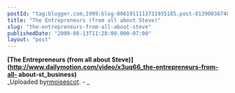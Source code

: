 ```yaml
---
postId: "tag:blogger.com,1999:blog-8061911113731935185.post-8139003674820511998"
title: "The Entrepreneurs (from all about Steve)"
slug: "the-entrepreneurs-from-all-about-steve"
publishedDate: "2009-08-13T11:28:00.000-07:00"
layout: "post"
---
```


  
**[The Entrepreneurs (from all about
Steve)](http://www.dailymotion.com/video/x3uq66_the-entrepreneurs-from-all-
about-st_business)**  
_Uploaded by[rmoisescot](http://www.dailymotion.com/rmoisescot). - _

